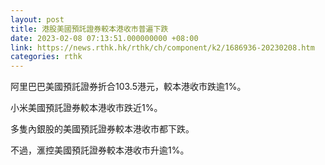```yaml
---
layout: post
title: 港股美國預託證券較本港收市普遍下跌
date: 2023-02-08 07:13:51.000000000 +08:00
link: https://news.rthk.hk/rthk/ch/component/k2/1686936-20230208.htm
categories: rthk
---
```


阿里巴巴美國預託證券折合103.5港元，較本港收市跌逾1%。

小米美國預託證券較本港收市跌近1%。

多隻內銀股的美國預託證券較本港收市都下跌。

不過，滙控美國預託證券較本港收市升逾1%。
